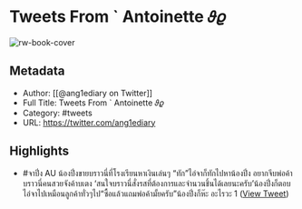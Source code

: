 # Tweets From ` Antoinette 𝜗𝜚

![rw-book-cover](https://pbs.twimg.com/profile_images/1907537723386368000/uUVFquE6.jpg)

## Metadata
- Author: [[@ang1ediary on Twitter]]
- Full Title: Tweets From ` Antoinette 𝜗𝜚
- Category: #tweets
- URL: https://twitter.com/ang1ediary

## Highlights
- #จาปิ่ง AU น้องปิ่งขายบราวนี่ที่โรงเรียนหาเงินเล่นๆ
  “ทัก”ไอ่จาก็ทักไปหาน้องปิ่ง อยากจีบพ่อค้าบราวนี่คนสวยจังค้าบเตง
  ‘สนใจบราวนี่สั่งรสที่ต้องการและจำนวนชิ้นได้เลยนะครับ’น้องปิ่งก็ตอบไอ่จาไปเหมือนลูกค้าทั่วๆไป“ซื้อแล้วแถมพ่อค้ามั้ยครับ”น้องปิ่งก็ห๊ะ อะไรวะ 1 ([View Tweet](https://twitter.com/ang1ediary/status/1908190260242288942))
